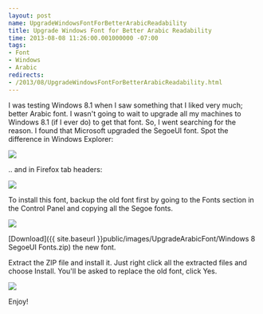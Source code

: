 ```yaml
---
layout: post
name: UpgradeWindowsFontForBetterArabicReadability
title: Upgrade Windows Font for Better Arabic Readability
time: 2013-08-08 11:26:00.001000000 -07:00
tags:
- Font
- Windows
- Arabic
redirects:
- /2013/08/UpgradeWindowsFontForBetterArabicReadability.html
---
```

I was testing Windows 8.1 when I saw something that I liked very much; better Arabic font. I wasn't going to wait to upgrade all my machines to Windows 8.1 (if I ever do) to get that font. So, I went searching for the reason. I found that Microsoft upgraded the SegoeUI font. Spot the difference in Windows Explorer:

<a href="{{ site.baseurl }}public/images/UpgradeArabicFont/ArabicFont-FilesInWinExplorer-BeforeAndAfter-big.png">
    <img class="imageInCenter" src="{{ site.baseurl }}public/images/UpgradeArabicFont/ArabicFont-FilesInWinExplorer-BeforeAndAfter.png">
</a>

.. and in Firefox tab headers:

<a href="{{ site.baseurl }}public/images/UpgradeArabicFont/ArabicFont-HeaderInFirefox-BeforeAndAfer.png">
    <img class="imageInCenter" src="{{ site.baseurl }}public/images/UpgradeArabicFont/ArabicFont-HeaderInFirefox-BeforeAndAfer.png">
</a>

To install this font, backup the old font first by going to the Fonts section in the Control Panel and copying all the Segoe fonts.

<a href="{{ site.baseurl }}public/images/UpgradeArabicFont/BackupSegoeFont-big.png">
    <img class="imageInCenter" src="{{ site.baseurl }}public/images/UpgradeArabicFont/BackupSegoeFont.png">
</a>

[Download]({{ site.baseurl }}public/images/UpgradeArabicFont/Windows 8 SegoeUI Fonts.zip) the new font.

Extract the ZIP file and install it. Just right click all the extracted files and choose Install.
You'll be asked to replace the old font, click Yes.

<a href="{{ site.baseurl }}public/images/UpgradeArabicFont/ArabicFont-ReplaceFont.png"><img style="float: center" src="{{ site.baseurl }}public/images/UpgradeArabicFont/ArabicFont-ReplaceFont.png"></a>

Enjoy!